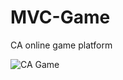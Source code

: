 # MVC-Game
CA online game platform

<img src="https://dl.dropboxusercontent.com/s/e4muj9iuu2ppck1/ca-game.png" alt="CA Game">
